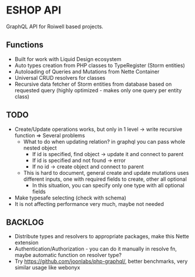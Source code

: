 # ESHOP API

GraphQL API for Roiwell based projects.

## Functions
- Built for work with Liquid Design ecosystem
- Auto types creation from PHP classes to TypeRegister (Storm entities)
- Autoloading of Queries and Mutations from Nette Container
- Universal CRUD resolvers for classes
- Recursive data fetcher of Storm entities from database based on requested query (highly optimized - makes only one query per entity class)

## TODO
- Create/Update operations works, but only in 1 level -> write recursive function => Several problems
  - What to do when updating relation? in graphql you can pass whole nested object
    - If id is specified, find object -> update it and connect to parent
    - If id is specified and not found -> error
    - If no id -> create object and connect to parent
  - This is hard to document, general create and update mutations uses different inputs, one with required fields to create, other all optional
    - In this situation, you can specify only one type with all optional fields
- Make typesafe selecting (check with schema)
- It is not affecting performance very much, maybe not needed

## BACKLOG
- Distribute types and resolvers to appropriate packages, make this Nette extension
- Authentication/Authorization - you can do it manually in resolve fn, maybe automatic function on resolver type?
- Try https://github.com/joonlabs/php-graphql/, better benchmarks, very similar usage like webonyx